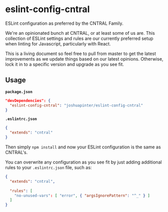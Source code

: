 # eslint-config-cntral

ESLint configuration as preferred by the CNTRAL Family.

We're an opinionated bunch at CNTRAL, or at least some of us are. This collection of ESLint settings and rules are our currently preferred setup when linting for Javascript, particularly with React.

This is a living document so feel free to pull from master to get the latest improvements as we update things based on our latest opinions. Otherwise, lock it in to a specific version and upgrade as you see fit.

## Usage

**`package.json`**

```json
"devDependencies": {
  "eslint-config-cntral": "joshuapinter/eslint-config-cntral"
}
```

**`.eslintrc.json`**

```json
{
  "extends": "cntral"
}
```

Then simply `npm install` and now your ESLint configuration is the same as CNTRAL's.

You can overwrite any configuration as you see fit by just adding additional rules to your `.eslintrc.json` file, such as: 

```json
{
  "extends": "cntral",
  
  "rules": [
    "no-unused-vars": [ "error", { "argsIgnorePattern": "^_" } ]
  ]
}
```


